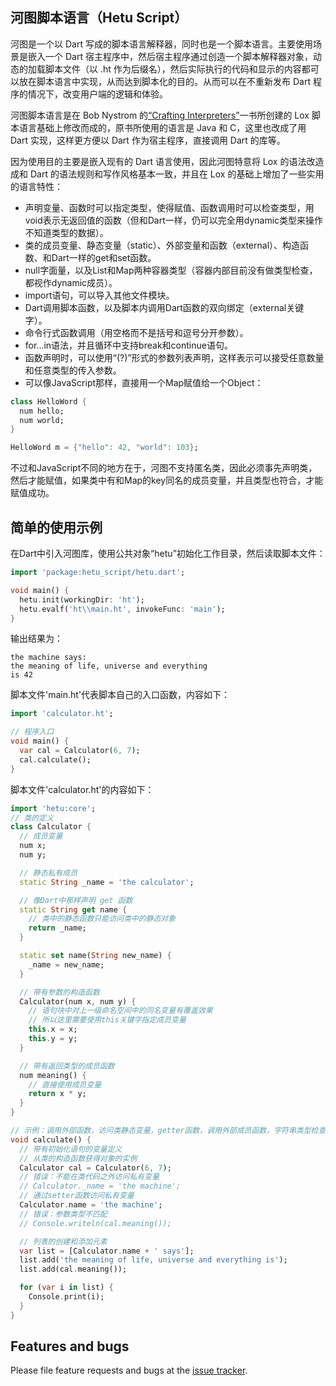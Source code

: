 ## 河图脚本语言（Hetu Script）


河图是一个以 Dart 写成的脚本语言解释器，同时也是一个脚本语言。主要使用场景是嵌入一个 Dart 宿主程序中，然后宿主程序通过创造一个脚本解释器对象，动态的加载脚本文件（以 .ht 作为后缀名），然后实际执行的代码和显示的内容都可以放在脚本语言中实现，从而达到脚本化的目的。从而可以在不重新发布 Dart 程序的情况下，改变用户端的逻辑和体验。

河图脚本语言是在 Bob Nystrom 的[“Crafting Interpreters”](http://www.craftinginterpreters.com/)一书所创建的 Lox 脚本语言基础上修改而成的，原书所使用的语言是 Java 和 C，这里也改成了用 Dart 实现，这样更方便以 Dart 作为宿主程序，直接调用 Dart 的库等。

因为使用目的主要是嵌入现有的 Dart 语言使用，因此河图特意将 Lox 的语法改造成和 Dart 的语法规则和写作风格基本一致，并且在 Lox 的基础上增加了一些实用的语言特性：

* 声明变量、函数时可以指定类型，使得赋值、函数调用时可以检查类型，用void表示无返回值的函数（但和Dart一样，仍可以完全用dynamic类型来操作不知道类型的数据）。
* 类的成员变量、静态变量（static）、外部变量和函数（external）、构造函数、和Dart一样的get和set函数。
* null字面量，以及List和Map两种容器类型（容器内部目前没有做类型检查，都视作dynamic成员）。
* import语句，可以导入其他文件模块。
* Dart调用脚本函数，以及脚本内调用Dart函数的双向绑定（external关键字）。
* 命令行式函数调用（用空格而不是括号和逗号分开参数）。
* for...in语法，并且循环中支持break和continue语句。
* 函数声明时，可以使用“(?)”形式的参数列表声明，这样表示可以接受任意数量和任意类型的传入参数。
* 可以像JavaScript那样，直接用一个Map赋值给一个Object：

```dart
class HelloWord {
  num hello;
  num world;
}

HelloWord m = {"hello": 42, "world": 103};
```

   不过和JavaScript不同的地方在于，河图不支持匿名类，因此必须事先声明类，然后才能赋值，如果类中有和Map的key同名的成员变量，并且类型也符合，才能赋值成功。

## 简单的使用示例

在Dart中引入河图库，使用公共对象“hetu”初始化工作目录，然后读取脚本文件：

```dart
import 'package:hetu_script/hetu.dart';

void main() {
  hetu.init(workingDir: 'ht');
  hetu.evalf('ht\\main.ht', invokeFunc: 'main');
}
```

输出结果为：

```
the machine says:
the meaning of life, universe and everything
is 42
```

脚本文件'main.ht'代表脚本自己的入口函数，内容如下：

```dart
import 'calculator.ht';

// 程序入口
void main() {
  var cal = Calculator(6, 7);
  cal.calculate();
}
```

脚本文件'calculator.ht'的内容如下：

```dart
import 'hetu:core';
// 类的定义
class Calculator {
  // 成员变量
  num x;
  num y;

  // 静态私有成员
  static String _name = 'the calculator';

  // 像Dart中那样声明 get 函数
  static String get name {
    // 类中的静态函数只能访问类中的静态对象
    return _name;
  }

  static set name(String new_name) {
    _name = new_name;
  }

  // 带有参数的构造函数
  Calculator(num x, num y) {
    // 语句块中对上一级命名空间中的同名变量有覆盖效果
    // 所以这里需要使用this关键字指定成员变量
    this.x = x;
    this.y = y;
  }

  // 带有返回类型的成员函数
  num meaning() {
    // 直接使用成员变量
    return x * y;
  }
}

// 示例：调用外部函数，访问类静态变量，getter函数，调用外部成员函数，字符串类型检查
void calculate() {
  // 带有初始化语句的变量定义
  // 从类的构造函数获得对象的实例
  Calculator cal = Calculator(6, 7);
  // 错误：不能在类代码之外访问私有变量
  // Calculator._name = 'the machine';
  // 通过setter函数访问私有变量
  Calculator.name = 'the machine';
  // 错误：参数类型不匹配
  // Console.writeln(cal.meaning());

  // 列表的创建和添加元素
  var list = [Calculator.name + ' says'];
  list.add('the meaning of life, universe and everything is');
  list.add(cal.meaning());

  for (var i in list) {
    Console.print(i);
  }
}
```

## Features and bugs

Please file feature requests and bugs at the [issue tracker](https://github.com/hythl0day/HetuScript/issues).
